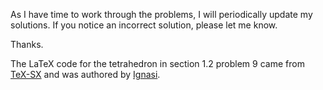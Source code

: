 As I have time to work through the problems, I will periodically update my
solutions. 
If you notice an incorrect solution, please let me know.

Thanks.

The LaTeX code for the tetrahedron in section 1.2 problem 9 came from
[TeX-SX](http://tex.stackexchange.com/questions/174317/creating-a-labeled-tetrahedron-with-tikzpicture/174424) and was authored by
[Ignasi](http://tex.stackexchange.com/users/1952/ignasi).

